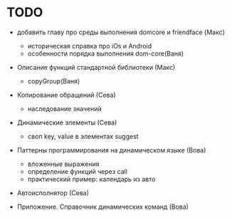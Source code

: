 # TODO

- добавить главу про среды выполнения domcore и friendface (Макс)
  + историческая справка про iOs и Android 
  + особенности порядка выполнения dom-core(Ваня)
  
- Описание функций стандартной библиотеки (Макс)
  + copyGroup(Ваня)
  
- Копирование обращений (Сева)
  + наследование значений
  
- Динамические элементы (Сева)
  + своп key, value в элементах suggest
  
- Паттерны программирования на динамическом языке (Вова)
  + вложенные выражения
  + определение функций через call
  + практический пример: календарь из авто
  
- Автоисполнятор (Сева)
  
- Приложение. Справочник динамических команд (Вова)
